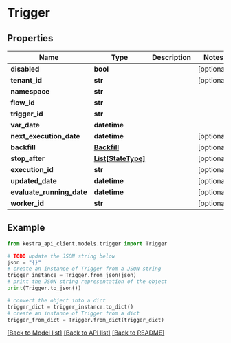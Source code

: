 # Trigger


## Properties

Name | Type | Description | Notes
------------ | ------------- | ------------- | -------------
**disabled** | **bool** |  | [optional] 
**tenant_id** | **str** |  | [optional] 
**namespace** | **str** |  | 
**flow_id** | **str** |  | 
**trigger_id** | **str** |  | 
**var_date** | **datetime** |  | 
**next_execution_date** | **datetime** |  | [optional] 
**backfill** | [**Backfill**](Backfill.md) |  | [optional] 
**stop_after** | [**List[StateType]**](StateType.md) |  | [optional] 
**execution_id** | **str** |  | [optional] 
**updated_date** | **datetime** |  | [optional] 
**evaluate_running_date** | **datetime** |  | [optional] 
**worker_id** | **str** |  | [optional] 

## Example

```python
from kestra_api_client.models.trigger import Trigger

# TODO update the JSON string below
json = "{}"
# create an instance of Trigger from a JSON string
trigger_instance = Trigger.from_json(json)
# print the JSON string representation of the object
print(Trigger.to_json())

# convert the object into a dict
trigger_dict = trigger_instance.to_dict()
# create an instance of Trigger from a dict
trigger_from_dict = Trigger.from_dict(trigger_dict)
```
[[Back to Model list]](../README.md#documentation-for-models) [[Back to API list]](../README.md#documentation-for-api-endpoints) [[Back to README]](../README.md)


